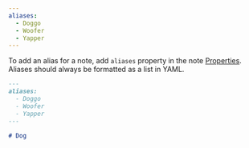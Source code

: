 ```yaml
---
aliases:
  - Doggo
  - Woofer
  - Yapper
---
```


To add an alias for a note, add `aliases` property in the note [Properties](https://help.obsidian.md/Editing+and+formatting/Properties). Aliases should always be formatted as a list in YAML.

```md
---
aliases:
  - Doggo
  - Woofer
  - Yapper
---

# Dog
```
